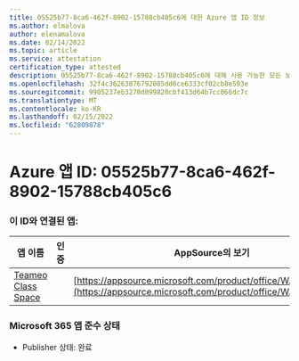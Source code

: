 ```yaml
---
title: 05525b77-8ca6-462f-8902-15788cb405c6에 대한 Azure 앱 ID 정보
ms.author: elmalova
author: elenamalova
ms.date: 02/14/2022
ms.topic: article
ms.service: attestation
certification_type: attested
description: 05525b77-8ca6-462f-8902-15788cb405c6에 대해 사용 가능한 모든 보안 및 규정 준수 정보입니다.
ms.openlocfilehash: 32f4c36263076792085dd6ce6333cf02cb8e593e
ms.sourcegitcommit: 9905237eb3270d099820cbf413d64b7cc066dc7c
ms.translationtype: MT
ms.contentlocale: ko-KR
ms.lasthandoff: 02/15/2022
ms.locfileid: "62809878"
---
```

# <a name="azure-app-id-05525b77-8ca6-462f-8902-15788cb405c6"></a>Azure 앱 ID: 05525b77-8ca6-462f-8902-15788cb405c6


### <a name="apps-associated-with-this-id"></a>이 ID와 연결된 앱:
| **앱 이름** | **인증** | **AppSource의 보기** |
|--------------|---------------|-----------------------|
| [Teameo Class Space](https://docs.microsoft.com/microsoft-365-app-certification/forward/WA200003630) |  | [https://appsource.microsoft.com/product/office/WA200003630](https://appsource.microsoft.com/product/office/WA200003630) |

### <a name="microsoft-365-app-compliance-status"></a>Microsoft 365 앱 준수 상태
- Publisher 상태: 완료
